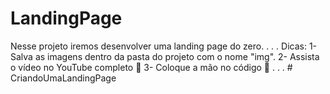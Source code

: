 # LandingPage

Nesse projeto iremos desenvolver uma landing page do zero.
.
.
.
Dicas:
1- Salva as imagens dentro da pasta do projeto com o nome "img".
2- Assista o vídeo no YouTube completo 🚀
3- Coloque a mão no código 🚀
.
.
.
#   C r i a n d o U m a L a n d i n g P a g e  
 